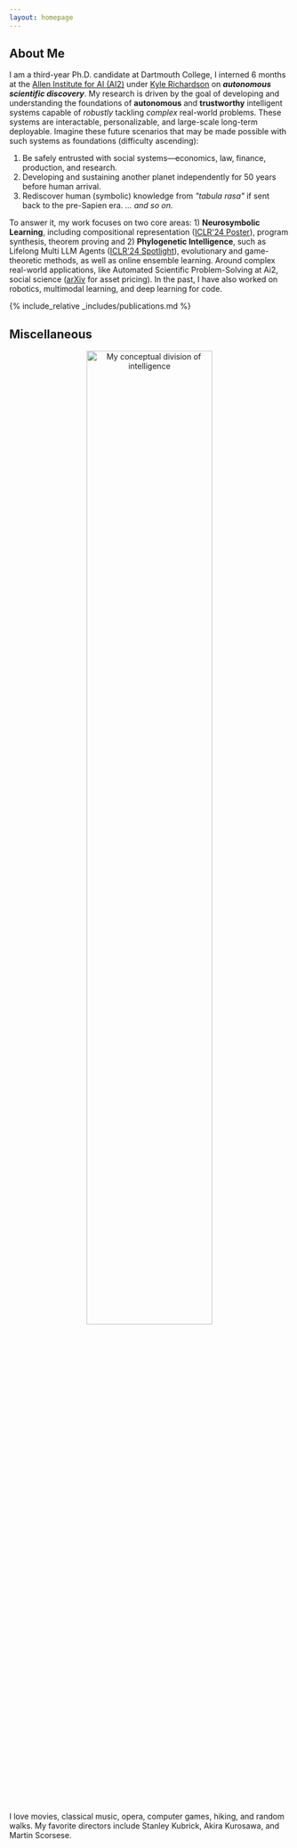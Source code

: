 ```yaml
---
layout: homepage
---
```


## About Me

I am a third-year Ph.D. candidate at Dartmouth College, I interned 6 months at the [Allen Institute for AI (AI2)](https://allenai.org/) under [Kyle Richardson](https://www.nlp-kyle.com/) on ***autonomous scientific discovery***. My research is driven by the goal of developing and understanding the foundations of **autonomous** and **trustworthy** intelligent systems capable of *robustly* tackling *complex* real-world problems. These systems are interactable, personalizable, and large-scale long-term deployable. Imagine these future scenarios that may be made possible with such systems as foundations (difficulty ascending):
1. Be safely entrusted with social systems—economics, law, finance, production, and research.
2. Developing and sustaining another planet independently for 50 years before human arrival.
3. Rediscover human (symbolic) knowledge from *"tabula rasa"* if sent back to the pre-Sapien era.
*... and so on.*

To answer it, my work focuses on two core areas: 1) **Neurosymbolic Learning**, including compositional representation ([ICLR'24 Poster](https://openreview.net/pdf?id=uqxBTcWRnj)), program synthesis, theorem proving and 2) **Phylogenetic Intelligence**, such as Lifelong Multi LLM Agents ([ICLR'24 Spotlight](https://openreview.net/pdf?id=s9z0HzWJJp)), evolutionary and game-theoretic methods, as well as online ensemble learning. Around complex real-world applications, like Automated Scientific Problem-Solving at Ai2, social science ([arXiv](https://arxiv.org/pdf/2409.17266) for asset pricing). In the past, I have also worked on robotics, multimodal learning, and deep learning for code.


{% include_relative _includes/publications.md %}



## Miscellaneous

<p align="center">
  <img src="assets/img/triangle_s.png" alt="My conceptual division of intelligence" width="67%">
</p>


I love movies, classical music, opera, computer games, hiking, and random walks. My favorite directors include Stanley Kubrick, Akira Kurosawa, and Martin Scorsese. 
